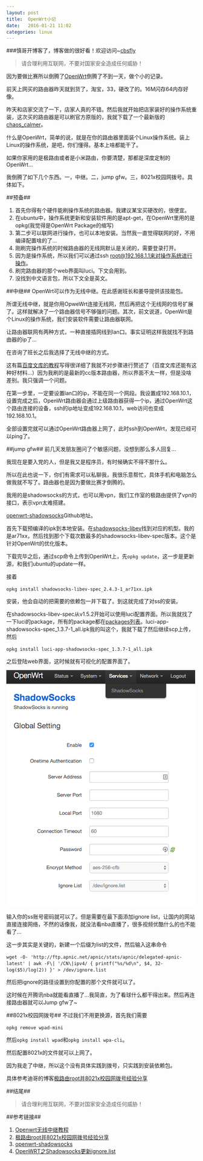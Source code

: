 ```yaml
---
layout: post
title:  OpenWrt小记
date:   2016-01-21 11:02
categories: linux
---
```


###慎哥开博客了，博客做的很好看！欢迎访问~[cbsfly](http://cbsfly.github.io)

> 请合理利用互联网，不要对国家安全造成任何威胁！

因为要做比赛所以倒腾了[OpenWrt](https://openwrt.org/)倒腾了不到一天，做个小的记录。

前天上网买的路由器昨天就到货了，淘宝，33，硬改了的。16M闪存64内存好像。

昨天和店家交流了一下，店家人真的不错。然后我就开始把店家装好的操作系统重装，这次买的路由器是可以刷官方原版的，我就下载了一个最新版的[chaos_calmer](http://downloads.openwrt.org/chaos_calmer/15.05/)。

什么是OpenWrt，简单的说，就是在你的路由器里面装个Linux操作系统。装上Linux的操作系统，是吧，你们懂得。基本上啥都能干了。

如果你家用的是极路由或者是小米路由，你要清楚，那都是深度定制的OpenWrt...

我倒腾了如下几个东西。一，中继。二，jump gfw。三，8021x校园网拨号。具体如下。

##预备##
1. 首先你得有个硬件能刷操作系统的路由器。我建议某宝买硬改的，很便宜。
2. 在ubuntu中，操作系统更新和安装软件用的是apt-get，在OpenWrt里用的是opkg(我觉得是OpenWrt Package的缩写)
3. 第二步可以联网进行操作，也可以本地安装。当然我一直觉得联网的好，不用编译配置啥的了...
4. 刚刷完操作系统的时候路由器的无线网默认是关闭的，需要登录打开。
5. 因为是操作系统，所以我们可以通过ssh root@192.168.1.1来对操作系统进行操作。
6. 刷完路由器的那个web界面叫luci。下文会用到。
7. 没找到中文语言包，所以下文全是英文。

##中继##
OpenWrt可以作为无线中继。在此感谢班长和姜导提供该技能包。

所谓无线中继，就是你用OpweWrt连接无线网，然后再把这个无线网的信号扩展了。这样就解决了一个路由器信号不够强的问题。其次，前文说道，OpenWrt是个Linux的操作系统，我们安装软件需要让路由器联网。

让路由器联网有两种方式，一种直接插网线到lan口。事实证明这样我就找不到路由器的ip了...

在咨询了班长之后我选择了无线中继的方式。

这有篇[百度文库的教程](http://wenku.baidu.com/link?url=X8GEcVGOxcygQFB3EmYr1pfvLFbn_JvY4-7aGNoBft2ykQCnd8-yTAVybONuVi7X-dhGqmgIHYKxGyI_v6MlnXxERGFTwGz8h_uSouBK4tS)写得很详细了我就不对步骤进行赘述了（百度文库还能有这种好材料...）因为我刷的是最新的cc版本路由器，所以界面不太一样，但是没啥差别。我只强调一个问题。

在第一步里，一定要设置lan口的ip，不能在同一个网段。我设置成192.168.10.1，设置完成之后，OpenWrt路由器会通过上级路由器获得一个ip，通过OpenWrt这个路由连接的设备，ssh的ip地址变成192.168.10.1，web访问也变成192.168.10.1。

全部设置完就可以通过OpenWrt路由器上网了，此时ssh到OpenWrt，发现已经可以ping了。

##jump gfw##
前几天发朋友圈问了个敏感问题，没想到那么多人回复...

我现在是要入党的人，但是我又是程序员，有时候确实不得不那什么。

所以在此也说一下，你们有需求可以私聊我，我很乐意帮忙，具体手机和电脑怎么做我就不写了。路由器也是因为要做比赛才倒腾的。

我用的是shadowsocks的方式，也可以用vpn，我们工作室的极路由提供了vpn的接口，表示vpn太难搭建。

[openwrt-shadowsocks](https://github.com/shadowsocks/openwrt-shadowsocks)Github地址。

首先下载预编译的ipk到本地安装。在[shadowsocks-libev](http://sourceforge.net/projects/openwrt-dist/files/shadowsocks-libev/2.4.3-33429ad/)找到对应的机型。我的是ar71xx，然后找到那个下载次数最多的shadowsocks-libev-spec版本。这个是针对OpenWrt的优化版本。

下载完毕之后，通过scp命令上传到OpenWrt上，先`opkg update`，这一步是更新源，和我们ubuntu的update一样。

接着

`opkg install shadowsocks-libev-spec_2.4.3-1_ar71xx.ipk`

安装，他会自动的把需要的依赖包一并下载了。到这就完成了对ss的安装。

在shadowsocks-libev-spec从v1.5.2开始可以使用luci配置界面。所以我就找了一下luci的package，所有的package都在[packages列表](https://downloads.openwrt.org/chaos_calmer/15.05/ar71xx/generic/packages/)。luci-app-shadowsocks-spec_1.3.7-1_all.ipk我的叫这个，我就下载了然后继续scp上传，然后

`opkg install luci-app-shadowsocks-spec_1.3.7-1_all.ipk`

之后登陆web界面，这时候就有可视化的配置界面了。

![openwrt](/images/openwrt/openwrt.png)

输入你的ss账号密码就可以了。但是需要在最下面添加ignore list，让国内的网站直接连接网络，不然的话像我，就没法看nba直播了，很多视频优酷什么的也不能看了...

这一步其实是关键的，新建一个后缀为list的文件，然后输入这串命令

`wget -O- 'http://ftp.apnic.net/apnic/stats/apnic/delegated-apnic-latest' | awk -F\| '/CN\|ipv4/ { printf("%s/%d\n", $4, 32-log($5)/log(2)) }' > /dev/ignore.list`

然后把ignore的路径设置到你配置的那个文件就可以了。

这时候在开腾讯nba就能看直播了...我简直，为了看球什么都干得出来。然后再连接路由器就可以Jump gfw了~

##8021x校园网拨号##
不过我们不用更换源，首先我们需要

`opkg remove wpad-mini`

然后`opkg install wpad`和`opkg install wpa-cli`。

然后配置8021x的文件就可以上网了。

因为我走了中继，所以这个没有具体实践到拨号，只实践到安装依赖包。

具体参考迪哥的博客[极路由root并8021x校园网拨号经验分享](http://cindyfn.com/jiluyou/2015/02/04/ji-lu-you-8021.html)

##结尾##
> 请合理利用互联网，不要对国家安全造成任何威胁！

##参考链接##
1. [Openwrt无线中继教程](http://wenku.baidu.com/link?url=X8GEcVGOxcygQFB3EmYr1pfvLFbn_JvY4-7aGNoBft2ykQCnd8-yTAVybONuVi7X-dhGqmgIHYKxGyI_v6MlnXxERGFTwGz8h_uSouBK4tS)
2. [极路由root并8021x校园网拨号经验分享](http://cindyfn.com/jiluyou/2015/02/04/ji-lu-you-8021.html)
3. [openwrt-shadowsocks](https://github.com/shadowsocks/openwrt-shadowsocks)
4. [OpenWRT之Shadowsocks更新ignore.list](http://blog.tshine.me/openwrt%E4%B9%8Bshadowsocks%E6%9B%B4%E6%96%B0ignore-list.html)